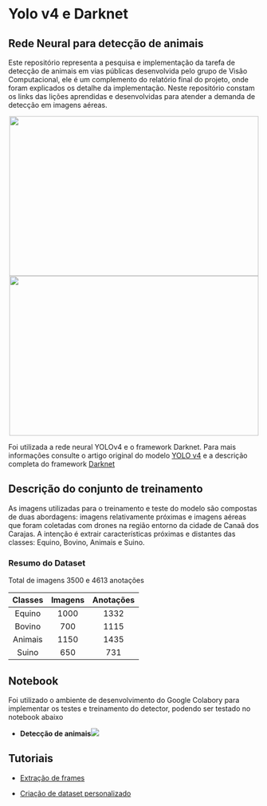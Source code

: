 # Yolo v4 e Darknet

## Rede Neural para detecção de animais 

Este repositório representa a pesquisa e implementação da tarefa de detecção de animais em vias públicas desenvolvida pelo grupo de Visão Computacional, ele é um complemento do relatório final do projeto, onde foram explicados os detalhe da implementação. Neste repositório constam os links das lições aprendidas e desenvolvidas para atender a demanda de detecção em imagens aéreas.
<p align="center">
  <img src="midias/output_03.gif" width="500" height="320" /> <img src="midias/output_009.gif" width="500" height="320" />
</p>


Foi utilizada a rede neural YOLOv4 e o framework Darknet. Para mais informações consulte o artigo original do modelo <a href="https://arxiv.org/abs/2004.10934">YOLO v4</a> e a descrição completa do framework <a href="http://pjreddie.com/darknet/">Darknet</a>

## Descrição do conjunto de treinamento
As imagens utilizadas para o treinamento e teste do modelo são compostas de duas abordagens: imagens relativamente próximas e imagens aéreas que foram coletadas com drones na região entorno da cidade de Canaã dos Carajas. A intenção é extrair características próximas e distantes das classes: Equino, Bovino, Animais e Suino.
### Resumo do Dataset
Total de imagens 3500 e 4613 anotações

| Classes | Imagens  | Anotações  |
| :-----: | :-: | :-: |
| Equino | 1000 | 1332 |
| Bovino | 700 | 1115 |
| Animais | 1150 | 1435 |
| Suino | 650 | 731 |



## Notebook

Foi utilizado o ambiente de desenvolvimento do Google Colabory para implementar os testes e treinamento do detector, podendo ser testado no notebook abaixo

- **Detecção de animais**<a href="https://colab.research.google.com/drive/1HIW834SH_5RjLUkF1RAlMGkPHh4cFPmD?usp=sharing"><img src="https://colab.research.google.com/assets/colab-badge.svg"></a>


## Tutoriais

* [Extração de frames](https://github.com/louzeiro/yolov4_carajas/wiki/Extra%C3%A7%C3%A3o-de-frames-em-v%C3%ADdeos)

* [Criação de dataset personalizado](https://github.com/louzeiro/yolov4_carajas/wiki/Dataset-personalizado)&nbsp;

